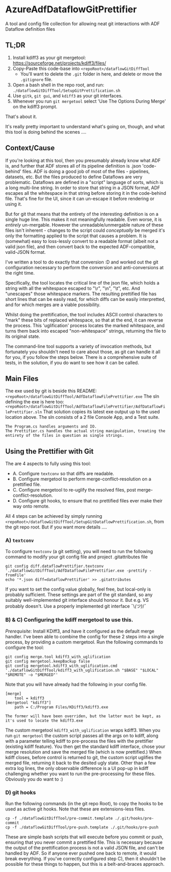 <!-- markdownlint-disable MD025 -->
# AzureAdfDataflowGitPrettifier

A tool and config file collection for allowing neat git interactions with ADF Dataflow definition files

## TL;DR

  1. Install kdiff3 as your git mergetool: <https://sourceforge.net/projects/kdiff3/files/>
  2. Copy-Paste this code-base into `<repoRoot>/dataflowGitDiffTool`
     * You'll want to delete the `.git` folder in here, and delete or move the `.gitignore` file.
  3. Open a bash shell in the repo root, and run:
        `./dataflowGitDiffTool/SetupGitPrettification.sh`
  4. Use `gitk`, `git gui`, and `kdiff3` as your git interfaces.
  5. Whenever you run `git mergetool` select 'Use The Options During Merge' on the kdiff3 prompt.

That's about it.

It's really pretty important to understand what's going on, though, and what this tool is doing behind the scenes ....

## Context/Cause

If you're looking at this tool, then you presumably already know what ADF is, and further that ADF stores all of its pipeline definition is .json 'code-behind' files.
ADF is doing a good job of most of the files - pipelines, datasets, etc. But the files produced to define Dataflows are very problematic.
Dataflows are defined in a "script" language of sorts, which is a long multi-line string. In order to store that string in a JSON format, ADF escapes all the whitespace in that
string before storing it in the code-behind file. That's fine for the UI, since it can un-escape it before rendering or using it.

But for git that means that the entirety of the interesting definition is on a single huge line.
This makes it not meaningfully readable. Even worse, it is *entirely* un-mergable.
However the unreadable/unmergable nature of these files isn't inherent - changes to the script could *conceptually* be merged it's only the formatting applied to the script
that causes a problem.
It is (somewhat) easy to loss-lessly convert to a readable format (albeit not a valid json file), and then convert back to the expected ADF-compatible, valid-JSON format.

I've written a tool to do exactly that conversion :D and worked out the git configuration necessary to perform the conversion and anti-conversions at the right time.

Specifically, the tool locates the critical line of the json file, which holds a string with all the whitespace escaped to "\r", "\n", "\t", etc. And "unescapes" those whitespace markers.
The resulting prettified file has short lines that can be easily read, for which diffs can be easily interpretted, and for which merges are a viable possibility.

Whilst doing the prettification, the tool includes ASCII control characters to "mark" these bits of replaced whitespace, so that at the end, it can reverse the process.
This 'uglification' process locates the marked whitespace, and turns them back into escaped "non-whitespace" strings, returning the file to its original state.

The command-line tool supports a variety of invocation methods, but fortunately you shouldn't need to care about those, as git can handle it all for you, if you follow the steps below.
There is a comprehensive suite of tests, in the solution, if you do want to see how it can be called.

## Main Files

The exe used by git is beside this README:
    `<repoRoot>/dataflowGitDiffTool/AdfDataflowFilePrettifier.exe`
The sln defining the exe is here too:
    `<repoRoot>/dataflowGitDiffTool/AdfDataflowFilePrettifier/AdfDataflowFilePrettifier.sln`
    That solution copies its latest exe output up to the used location above.
    The sln consists of a 2 file Console App, and a Test suite.

    The Program.cs handles arguments and IO.
    The Prettifier.cs handles the actual string manipulation, treating the entirety of the files in question as single strings.

## Using the Prettifier with Git

The are 4 aspects to fully using this tool:

* A. Configure `textconv` so that diffs are readable.
* B. Configure mergetool to perform merge-conflict-resolution on a prettified file.
* C. Configure mergetool to re-uglify the resolved files, post merge-conflict-resolution.
* D. Configure git hooks, to ensure that no prettified files ever make their way onto remote.

All 4 steps can be achieved by simply running `<repoRoot>/dataflowGitDiffTool/SetupGitDataflowPrettification.sh`, from the git repo root.
But if you want more details ....

### A) `textconv`

To configure `textconv` (a git setting), you will need to run the following command to modify your git config file and project .gitattributes file

    git config diff.dataflowPrettifier.textconv './dataflowGitDiffTool/AdfDataflowFilePrettifier.exe -prettify -fromFile'
    echo '*.json diff=dataflowPrettifier' >> .gitattributes

If you want to set the config value globally, feel free, but local-only is probably sufficient.
These settings are part of the git standard, so any suitably well-implemented git interface should honour it.
But e.g. VS probably doesn't. Use a properly implemented git interface ¯\\_(ツ)_/¯

### B) & C) Configuring the kdiff mergetool to use this.

*Prerequisite*: Install KDiff3, and have it configured as the default merge handler.
I've been able to combine the config for these 2 steps into a single process, by providing a custom mergetool.
Run the following commands to configure the tool:

    git config merge.tool kdiff3_with_uglification
    git config mergetool.keepBackup false
    git config mergetool.kdiff3_with_uglification.cmd './dataflowGitDiffTool/kdiff3_with_uglification.sh "$BASE" "$LOCAL" "$REMOTE" -o "$MERGED"'

Note that you will have already had the following in your config file.

    [merge]
        tool = kdiff3
    [mergetool "kdiff3"]
        path = C:/Program Files/KDiff3/kdiff3.exe

    The former will have been overriden, but the latter must be kept, as it's used to locate the kdiff3.exe

The custom mergetool `kdiff3_with_uglification` wraps kdiff3.
When you run `git mergetool` the custom script passes all the args on to kdiff, along with a parameter telling kdiff to pre-process the files with the prettifier (existing kdiff feature).
You then get the standard kdiff interface, chose your merge resolution and save the merged file (which is now prettified.)
When kdiff closes, before control is returned to git, the custom script uglifies the merged file, returning it back to the desited ugly state.
Other than a few extra log lines, the only observable difference is a UI pop-up in kdiff challenging whether you want to run the pre-processing for these files. Obviously you do want to :)

### D) git hooks

Run the following commands (in the git repo Root), to copy the hooks to be used as active git hooks.
Note that these are extensions-less files.

    cp -f ./dataflowGitDiffTool/pre-commit.template ./.git/hooks/pre-commit
    cp -f ./dataflowGitDiffTool/pre-push.template ./.git/hooks/pre-push

These are simple bash scripts that will execute before you commit or push, ensuring that you never commit a prettified file.
This is necessary because the output of the prettification process is not a valid JSON file, and can't be handled by ADF. So if anyone ever pushed one back to remote, it would break everything.
If you've correctly configured step C), then it shouldn't be possible for these things to happen, but this is a belt-and-braces approach.
